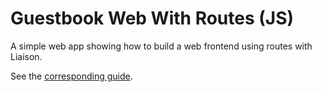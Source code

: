 # Guestbook Web With Routes (JS)

A simple web app showing how to build a web frontend using routes with Liaison.

See the [corresponding guide](https://liaison.dev/docs/v1/introduction/routing?language=js).
